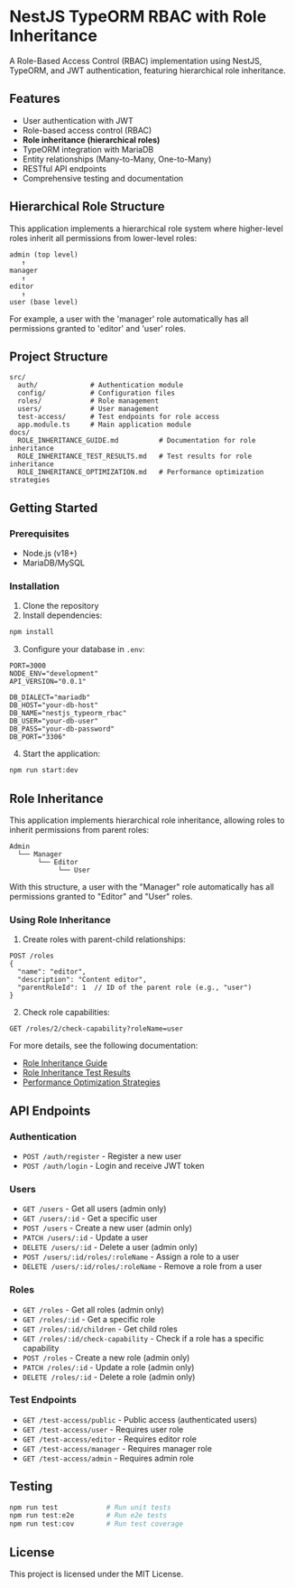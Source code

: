 # NestJS TypeORM RBAC with Role Inheritance

A Role-Based Access Control (RBAC) implementation using NestJS, TypeORM, and JWT authentication, featuring hierarchical role inheritance.

## Features

- User authentication with JWT
- Role-based access control (RBAC)
- **Role inheritance (hierarchical roles)**
- TypeORM integration with MariaDB
- Entity relationships (Many-to-Many, One-to-Many)
- RESTful API endpoints
- Comprehensive testing and documentation

## Hierarchical Role Structure

This application implements a hierarchical role system where higher-level roles inherit all permissions from lower-level roles:

```plaintext
admin (top level)
   ↑
manager
   ↑
editor
   ↑
user (base level)
```

For example, a user with the 'manager' role automatically has all permissions granted to 'editor' and 'user' roles.

## Project Structure

```plaintext
src/
  auth/             # Authentication module
  config/           # Configuration files
  roles/            # Role management
  users/            # User management
  test-access/      # Test endpoints for role access
  app.module.ts     # Main application module
docs/
  ROLE_INHERITANCE_GUIDE.md          # Documentation for role inheritance
  ROLE_INHERITANCE_TEST_RESULTS.md   # Test results for role inheritance
  ROLE_INHERITANCE_OPTIMIZATION.md   # Performance optimization strategies
```

## Getting Started

### Prerequisites

- Node.js (v18+)
- MariaDB/MySQL

### Installation

1. Clone the repository
2. Install dependencies:

```bash
npm install
```

3. Configure your database in `.env`:

```properties
PORT=3000
NODE_ENV="development"
API_VERSION="0.0.1"

DB_DIALECT="mariadb"
DB_HOST="your-db-host"
DB_NAME="nestjs_typeorm_rbac"
DB_USER="your-db-user"
DB_PASS="your-db-password"
DB_PORT="3306"
```

4. Start the application:

```bash
npm run start:dev
```

## Role Inheritance

This application implements hierarchical role inheritance, allowing roles to inherit permissions from parent roles:

```plaintext
Admin
  └── Manager
       └── Editor
            └── User
```

With this structure, a user with the "Manager" role automatically has all permissions granted to "Editor" and "User" roles.

### Using Role Inheritance

1. Create roles with parent-child relationships:

```http
POST /roles
{
  "name": "editor",
  "description": "Content editor",
  "parentRoleId": 1  // ID of the parent role (e.g., "user")
}
```

2. Check role capabilities:

```http
GET /roles/2/check-capability?roleName=user
```

For more details, see the following documentation:
- [Role Inheritance Guide](docs/ROLE_INHERITANCE_GUIDE.md)
- [Role Inheritance Test Results](docs/ROLE_INHERITANCE_TEST_RESULTS.md)
- [Performance Optimization Strategies](docs/ROLE_INHERITANCE_OPTIMIZATION.md)

## API Endpoints

### Authentication

- `POST /auth/register` - Register a new user
- `POST /auth/login` - Login and receive JWT token

### Users

- `GET /users` - Get all users (admin only)
- `GET /users/:id` - Get a specific user
- `POST /users` - Create a new user (admin only)
- `PATCH /users/:id` - Update a user
- `DELETE /users/:id` - Delete a user (admin only)
- `POST /users/:id/roles/:roleName` - Assign a role to a user
- `DELETE /users/:id/roles/:roleName` - Remove a role from a user

### Roles

- `GET /roles` - Get all roles (admin only)
- `GET /roles/:id` - Get a specific role
- `GET /roles/:id/children` - Get child roles
- `GET /roles/:id/check-capability` - Check if a role has a specific capability
- `POST /roles` - Create a new role (admin only)
- `PATCH /roles/:id` - Update a role (admin only)
- `DELETE /roles/:id` - Delete a role (admin only)

### Test Endpoints

- `GET /test-access/public` - Public access (authenticated users)
- `GET /test-access/user` - Requires user role
- `GET /test-access/editor` - Requires editor role
- `GET /test-access/manager` - Requires manager role
- `GET /test-access/admin` - Requires admin role

## Testing

```bash
npm run test            # Run unit tests
npm run test:e2e        # Run e2e tests
npm run test:cov        # Run test coverage
```

## License

This project is licensed under the MIT License.


